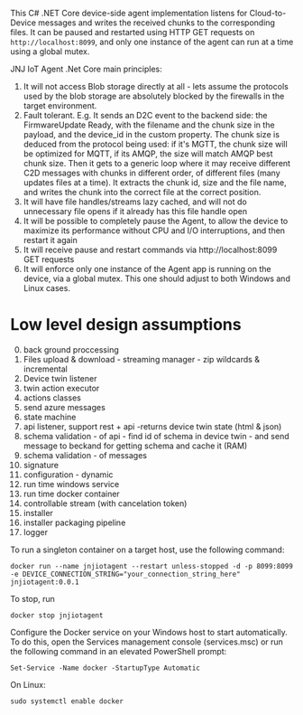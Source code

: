 
This C# .NET Core device-side agent implementation listens for Cloud-to-Device messages and writes the received chunks to the corresponding files. It can be paused and restarted using HTTP GET requests on `http://localhost:8099`, and only one instance of the agent can run at a time using a global mutex.

JNJ IoT Agent .Net Core main principles:
1. It will not access Blob storage directly at all - lets assume the protocols used by the blob storage are absolutely blocked by the firewalls in the target environment.
2. Fault tolerant. E.g. It sends an D2C event to the backend side: the FirmwareUpdate Ready, with the filename and the chunk size in the payload, and the device_id in the custom property. The chunk size is deduced from the protocol being used: if it's MGTT, the chunk size will be optimized for MQTT, if its AMQP, the size will match AMQP best chunk size. Then it gets to a generic loop where it may receive different C2D messages with chunks in different order, of different files (many updates files at a time). It extracts the chunk id, size and the file name, and writes the chunk into the correct file at the correct position.
3. It will have file handles/streams lazy cached, and will not do unnecessary file opens if it already has this file handle open
4. It will be possible to completely pause the Agent, to allow the device to maximize its performance without CPU and I/O interruptions, and then restart it again
5. It will receive pause and restart commands via http://localhost:8099  GET requests
6. It will enforce only one instance of the Agent app is running on the device, via a global mutex. This one should adjust to both Windows and Linux cases.

# Low level design assumptions
0. back ground proccessing
1. Files upload & download - streaming manager - zip wildcards & incremental
2. Device twin listener
3. twin action executor 
4. actions classes
5. send azure messages
6. state machine 
7. api listener, support rest + api -returns device twin state (html & json)
8. schema validation - of api - find id of schema in device twin - and send message to beckand for getting schema and cache it (RAM)
9. schema validation - of messages
10. signature
11. configuration - dynamic
12. run time windows service 
13. run time docker container
14. controllable stream (with cancelation token)
15. installer
16. installer packaging pipeline
17. logger



To run a singleton container on a target host, use the following command:
```
docker run --name jnjiotagent --restart unless-stopped -d -p 8099:8099 -e DEVICE_CONNECTION_STRING="your_connection_string_here" jnjiotagent:0.0.1
```

To stop, run
```
docker stop jnjiotagent
```

Configure the Docker service on your Windows host to start automatically. To do this, open the Services management console (services.msc) or run the following command in an elevated PowerShell prompt:
```
Set-Service -Name docker -StartupType Automatic
```

On Linux:
```
sudo systemctl enable docker
```